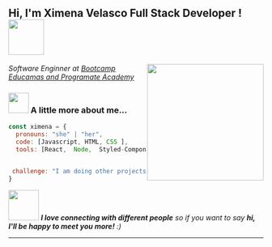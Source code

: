 
<h2> Hi, I'm Ximena Velasco Full Stack Developer !  <img src="https://media.giphy.com/media/VgCDAzcKvsR6OM0uWg/giphy.gif" width="70"> </h2>

<img align='right' src="https://media.giphy.com/media/v1.Y2lkPTc5MGI3NjExMjhmNmNmYzY5ZDJlMjg3MzNhNTkyODI5OTNmNGNlYjBkYTM0ODRiNyZjdD1n/hpXdHPfFI5wTABdDx9/giphy.gif" width="230">
<p><em>Software Enginner at <a href="https://educamas.com.co/programate/">Bootcamp Educamas and Programate Academy</a></br> 
</em></p>




### <img src="https://media.giphy.com/media/WUlplcMpOCEmTGBtBW/giphy.gif" width="40"> A little more about me...  

```javascript
const ximena = {
  pronouns: "she" | "her",
  code: [Javascript, HTML, CSS ],
  tools: [React,  Node,  Styled-Components, MongoDB],
  

 challenge: "I am doing other projects to continue training and learn new technologies like Java,Python and Typescript "
}
```

<img src="https://media.giphy.com/media/LnQjpWaON8nhr21vNW/giphy.gif" width="60"> <em><b>I love connecting with different people</b> so if you want to say <b>hi, I'll be happy to meet you more!</b> :)</em>

---
